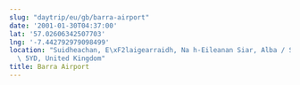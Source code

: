 ```yaml
---
slug: "daytrip/eu/gb/barra-airport"
date: '2001-01-30T04:37:00'
lat: '57.02606342507703'
lng: '-7.442792979098499'
location: "Suidheachan, E\xF2laigearraidh, Na h-Eileanan Siar, Alba / Scotland, HS9\
  \ 5YD, United Kingdom"
title: Barra Airport
---
```



